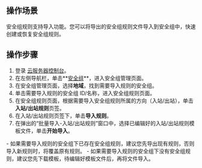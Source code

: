 ## 操作场景

安全组规则支持导入功能。您可以将导出的安全组规则文件导入到安全组中，快速创建或恢复安全组规则。

## 操作步骤

1. 登录 [云服务器控制台](https://console.cloud.tencent.com/cvm/index)。
2. 在左侧导航栏，单击**[安全组](https://console.cloud.tencent.com/cvm/securitygroup)**，进入安全组管理页面。
3. 在安全组管理页面，选择**地域**，找到需要导入规则的安全组。
4. 单击需要导入规则的安全组 ID/名称，进入安全组规则页面。
5. 在安全组规则页面，根据需要导入安全组规则所属的方向（入站/出站），单击**入站/出站规则**页签。
6. 在入站/出站规则页签下，单击**导入规则**。
7. 在弹出的“批量导入-入站/出站规则”窗口中，选择已编辑好的入站/出站规则模板文件，单击**开始导入**。
<dx-alert infotype="explain" title="">
- 如果需要导入规则的安全组下已存在安全组规则，建议您先导出现有规则，否则导入新规则时，将覆盖原有规则。
- 如果需要导入规则的安全组下没有安全组规则，建议您先下载模板，待编辑好模板文件后，再将文件导入。
</dx-alert>






